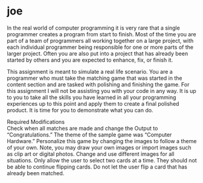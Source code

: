 # joe

In the real world of computer programming it is very rare that a single programmer creates a program from start to finish. Most of the time you are part of a team of programmers all working together on a large project, with each individual programmer being responsible for one or more parts of the larger project. Often you are also put into a project that has already been started by others and you are expected to enhance, fix, or finish it.

This assignment is meant to simulate a real life scenario. You are a programmer who must take the matching game that was started in the content section and are tasked with polishing and finishing the game. For this assignment I will not be assisting you with your code in any way. It is up to you to take all the skills you have learned in all your programming experiences up to this point and apply them to create a final polished product. It is time for you to demonstrate what you can do.

Required Modifications  
Check when all matches are made and change the Output to “Congratulations.” 
The theme of the sample game was “Computer Hardware.”
Personalize this game by changing the images to follow a theme of your own. Note, you may draw your own images or import images such as clip art or digital photos. Change and use different images for all situations. 
Only allow the user to select two cards at a time. They should not be able to continue flipping cards.
Do not let the user flip a card that has already been matched.
